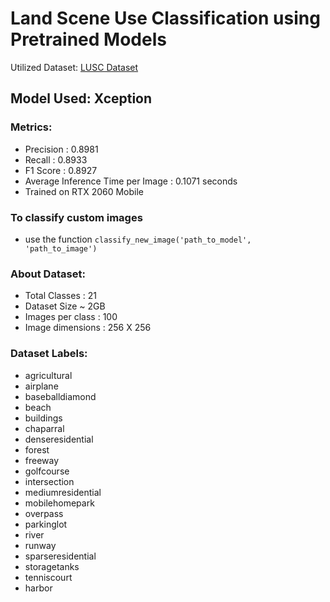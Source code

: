 # Land Scene Use Classification using Pretrained Models

Utilized Dataset: [LUSC Dataset](https://www.kaggle.com/datasets/apollo2506/landuse-scene-classification)

## Model Used: Xception

### Metrics:
 - Precision : 0.8981
 - Recall : 0.8933
 - F1 Score : 0.8927
 - Average Inference Time per Image : 0.1071 seconds
 - Trained on RTX 2060 Mobile

### To classify custom images
 - use the function `classify_new_image('path_to_model', 'path_to_image')`

### About Dataset:
 - Total Classes : 21
 - Dataset Size ~ 2GB
 - Images per class : 100
 - Image dimensions : 256 X 256

### Dataset Labels:
 - agricultural
 - airplane
 - baseballdiamond
 - beach
 - buildings
 - chaparral
 - denseresidential
 - forest
 - freeway
 - golfcourse
 - intersection
 - mediumresidential
 - mobilehomepark
 - overpass
 - parkinglot
 - river
 - runway
 - sparseresidential
 - storagetanks
 - tenniscourt
 - harbor


